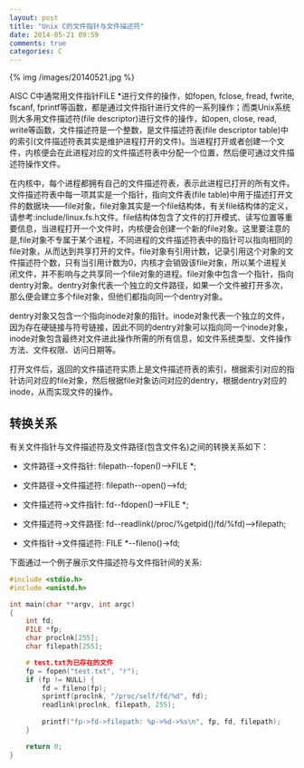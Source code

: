 ```yaml
---
layout: post
title: "Unix C的文件指针与文件描述符"
date: 2014-05-21 09:59
comments: true
categories: C 
---
```


{% img /images/20140521.jpg %}

AISC C中通常用文件指针FILE *进行文件的操作，如fopen, fclose, fread, fwrite, fscanf, fprintf等函数，都是通过文件指针进行文件的一系列操作；而类Unix系统则大多用文件描述符(file descriptor)进行文件的操作，如open, close, read, write等函数，文件描述符是一个整数，是文件描述符表(file descriptor table)中的索引(文件描述符表其实是维护进程打开的文件)。当进程打开或者创建一个文件，内核便会在此进程对应的文件描述符表中分配一个位置，然后便可通过文件描述符操作文件。

<!-- more -->

在内核中，每个进程都拥有自己的文件描述符表，表示此进程已打开的所有文件。文件描述符表中每一项其实是一个指针，指向文件表(file table)中用于描述打开文件的数据块——file对象，file对象其实是一个file结构体，有关file结构体的定义，请参考:include/linux.fs.h文件。file结构体包含了文件的打开模式、读写位置等重要信息，当进程打开一个文件时，内核便会创建一个新的file对象。这里要注意的是,file对象不专属于某个进程，不同进程的文件描述符表中的指针可以指向相同的file对象，从而达到共享打开的文件。file对象有引用计数，记录引用这个对象的文件描述符个数，只有当引用计数为0，内核才会销毁该file对象，所以某个进程关闭文件，并不影响与之共享同一个file对象的进程。file对象中包含一个指针，指向dentry对象。dentry对象代表一个独立的文件路径，如果一个文件被打开多次，那么便会建立多个file对象，但他们都指向同一个dentry对象。

dentry对象又包含一个指向inode对象的指针。inode对象代表一个独立的文件，因为存在硬链接与符号链接，因此不同的dentry对象可以指向同一个inode对象，inode对象包含最终对文件进此操作所需的所有信息，如文件系统类型、文件操作方法、文件权限、访问日期等。

打开文件后，返回的文件描述符实质上是文件描述符表的索引，根据索引对应的指针访问对应的file对象，然后根据file对象访问对应的dentry，根据dentry对应的inode，从而实现文件的操作。

## 转换关系

有关文件指针与文件描述符及文件路径(包含文件名)之间的转换关系如下：

- 文件路径->文件指针: filepath--fopen()-->FILE *;
- 文件路径->文件描述符: filepath--open()-->fd;

- 文件描述符->文件指针: fd--fdopen()-->FILE *;
- 文件描述符->文件路径: fd--readlink(/proc/%getpid()/fd/%fd)-->filepath;

- 文件指针->文件描述符: FILE *--fileno()->fd;

下面通过一个例子展示文件描述符与文件指针间的关系:

```c
#include <stdio.h>
#include <unistd.h>

int main(char **argv, int argc)
{
	int fd;
	FILE *fp;
	char proclnk[255];
	char filepath[255];

    # test.txt为已存在的文件
	fp = fopen("test.txt", "r");
	if (fp != NULL) {
		fd = fileno(fp);
		sprintf(proclnk, "/proc/self/fd/%d", fd);
		readlink(proclnk, filepath, 255);
		
		printf("fp->fd->filepath: %p->%d->%s\n", fp, fd, filepath);
	}

	return 0;
}
```
